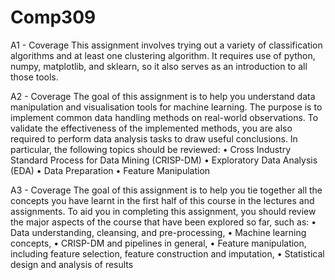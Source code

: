 # Comp309

A1 - Coverage
This assignment involves trying out a variety of classification algorithms and at least one clustering algorithm. It requires use of python, numpy, matplotlib, and sklearn, so it also serves as an introduction to all those tools. 

A2 - Coverage
The goal of this assignment is to help you understand data manipulation and visualisation tools for machine learning.
The purpose is to implement common data handling methods on real-world observations. To validate the effectiveness
of the implemented methods, you are also required to perform data analysis tasks to draw useful conclusions. In
particular, the following topics should be reviewed:
• Cross Industry Standard Process for Data Mining (CRISP-DM)
• Exploratory Data Analysis (EDA)
• Data Preparation
• Feature Manipulation

A3 - Coverage
The goal of this assignment is to help you tie together all the concepts you have learnt in the first half of this course
in the lectures and assignments. To aid you in completing this assignment, you should review the major aspects of
the course that have been explored so far, such as:
• Data understanding, cleansing, and pre-processing,
• Machine learning concepts,
• CRISP-DM and pipelines in general,
• Feature manipulation, including feature selection, feature construction and imputation,
• Statistical design and analysis of results
